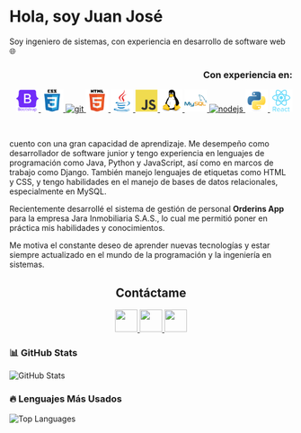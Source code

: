 <h1>Hola, soy Juan José</h1>

<p align="left">Soy ingeniero de sistemas, con experiencia en desarrollo de software web 🌐 </p>
<p align="right" > <h3 align="right">Con experiencia en:</h3> </p>
<p align="right"> <a href="https://getbootstrap.com" target="_blank" rel="noreferrer"> <img src="https://raw.githubusercontent.com/devicons/devicon/master/icons/bootstrap/bootstrap-plain-wordmark.svg" alt="bootstrap" width="40" height="40"/> </a>   <a href="https://www.w3schools.com/css/" target="_blank" rel="noreferrer"> <img src="https://raw.githubusercontent.com/devicons/devicon/master/icons/css3/css3-original-wordmark.svg" alt="css3" width="40" height="40"/> </a> <a href="https://git-scm.com/" target="_blank" rel="noreferrer"> <img src="https://www.vectorlogo.zone/logos/git-scm/git-scm-icon.svg" alt="git" width="40" height="40"/> </a> <a href="https://www.w3.org/html/" target="_blank" rel="noreferrer"> <img src="https://raw.githubusercontent.com/devicons/devicon/master/icons/html5/html5-original-wordmark.svg" alt="html5" width="40" height="40"/> </a> <a href="https://www.java.com" target="_blank" rel="noreferrer"> <img src="https://raw.githubusercontent.com/devicons/devicon/master/icons/java/java-original.svg" alt="java" width="40" height="40"/> </a> <a href="https://developer.mozilla.org/en-US/docs/Web/JavaScript" target="_blank" rel="noreferrer"> <img src="https://raw.githubusercontent.com/devicons/devicon/master/icons/javascript/javascript-original.svg" alt="javascript" width="40" height="40"/> </a> <a href="https://www.linux.org/" target="_blank" rel="noreferrer"> <img src="https://raw.githubusercontent.com/devicons/devicon/master/icons/linux/linux-original.svg" alt="linux" width="40" height="40"/> </a> <a href="https://www.mysql.com/" target="_blank" rel="noreferrer"> <img src="https://raw.githubusercontent.com/devicons/devicon/master/icons/mysql/mysql-original-wordmark.svg" alt="mysql" width="40" height="40"/> </a> <a href="https://nodejs.org" target="_blank" rel="noreferrer"> <img src="https://cdn4.iconfinder.com/data/icons/logos-and-brands/512/367_Vuejs_logo-512.png" alt="nodejs" width="40" height="40"/> </a> <a href="https://www.python.org" target="_blank" rel="noreferrer"> <img src="https://raw.githubusercontent.com/devicons/devicon/master/icons/python/python-original.svg" alt="python" width="40" height="40"/> </a> <a href="https://reactjs.org/" target="_blank" rel="noreferrer"> <img src="https://raw.githubusercontent.com/devicons/devicon/master/icons/react/react-original-wordmark.svg" alt="react" width="40" height="40"/> </a>  </p><br>

<p>cuento con una gran capacidad de aprendizaje. Me desempeño como desarrollador de software junior y tengo experiencia en lenguajes de programación como Java, Python y JavaScript, así como en marcos de trabajo como Django. También manejo lenguajes de etiquetas como HTML y CSS, y tengo habilidades en el manejo de bases de datos relacionales, especialmente en MySQL.

Recientemente desarrollé el sistema de gestión de personal **Orderins App** para la empresa Jara Inmobiliaria S.A.S., lo cual me permitió poner en práctica mis habilidades y conocimientos.

Me motiva el constante deseo de aprender nuevas tecnologías y estar siempre actualizado en el mundo de la programación y la ingeniería en sistemas.</p>

 <h2 align="center">Contáctame</h2> 
 <p align="center"> <a href="https://api.whatsapp.com/send?phone=573213437645"> <img src="https://cdn.icon-icons.com/icons2/3685/PNG/512/whatsapp_logo_icon_229310.png" width="40" height="40" /> </a> <a href="https://www.instagram.com/juanjara1078/" > <img src="https://upload.wikimedia.org/wikipedia/commons/thumb/a/a5/Instagram_icon.png/480px-Instagram_icon.png" width="40" height="40" /> </a>  <a href="https://www.linkedin.com/in/juan-jos%C3%A9-jara-%C3%A1lvarez-a3a7731b4/" > <img src="https://cdn1.iconfinder.com/data/icons/logotypes/32/circle-linkedin-512.png" width="40" height="40" /> </a> </p>





### 📊 GitHub Stats
![GitHub Stats](https://github-readme-stats.vercel.app/api?username=juanj72&show_icons=true&theme=radical)

### 🔥 Lenguajes Más Usados
![Top Languages](https://github-readme-stats.vercel.app/api/top-langs/?username=juanj72&layout=compact&theme=radical&hide=dart)

